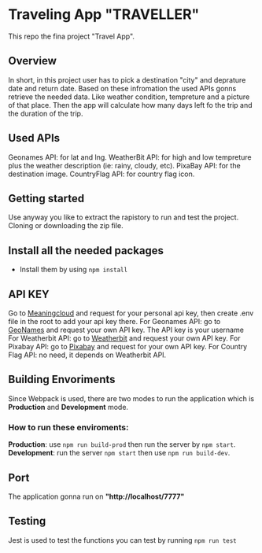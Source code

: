 # Traveling App **"TRAVELLER"**

This repo the fina project "Travel App".

## Overview

In short, in this project user has to pick a destination "city" and deprature date and return date. Based on these infromation the used APIs gonns retrieve the needed data.
Like weather condition, tempreture and a picture of that place. Then the app will calculate how many days left fo the trip and the duration of the trip.

## Used APIs
Geonames API: for lat and lng.
WeatherBit API: for high and low tempreture plus the weather description (ie: rainy, cloudy, etc).
PixaBay API: for the destination image.
CountryFlag API: for country flag icon.

## Getting started
Use anyway you like to extract the rapistory to run and test the project. Cloning or downloading the zip file.

## Install all the needed packages
- Install them by using `npm install`


## API KEY
Go to [Meaningcloud](https://www.meaningcloud.com/) and request for your personal api key, then create .env file in the root to add your api key there.
For Geonames API: go to [GeoNames](https://www.geonames.org/) and request your own API key. The API key is your username
For Weatherbit API: go to [Weatherbit](https://www.weatherbit.io/) and request your own API key.
For Pixabay API: go to [Pixabay](https://pixabay.com/api) and request for your own API key.
For Country Flag API: no need, it depends on Weatherbit API.


## Building Envoriments
Since Webpack is used, there are two modes to run the application which is **Production** and **Development** mode.

### How to run these enviroments:
**Production**: use `npm run build-prod` then run the server by `npm start`.<br/>
**Development**: run the server `npm start` then use `npm run build-dev`.

## Port
The application gonna run on **"http://localhost/7777"**

## Testing
Jest is used to test the functions you can test by running `npm run test`



